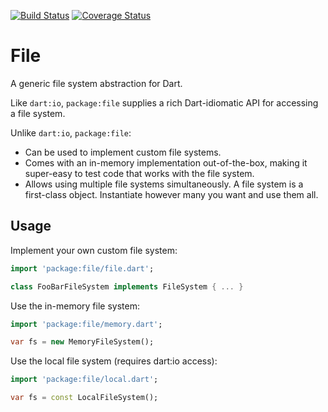 [![Build Status](https://travis-ci.org/google/file.dart.svg?branch=master)](https://travis-ci.org/google/file.dart)
[![Coverage Status](https://coveralls.io/repos/github/google/file.dart/badge.svg?branch=master)](https://coveralls.io/github/google/file.dart?branch=master)

# File

A generic file system abstraction for Dart.

Like `dart:io`, `package:file` supplies a rich Dart-idiomatic API for accessing
a file system.

Unlike `dart:io`, `package:file`:

- Can be used to implement custom file systems.
- Comes with an in-memory implementation out-of-the-box, making it super-easy to
  test code that works with the file system.
- Allows using multiple file systems simultaneously. A file system is a
  first-class object. Instantiate however many you want and use them all.

## Usage

Implement your own custom file system:

```dart
import 'package:file/file.dart';

class FooBarFileSystem implements FileSystem { ... }
```

Use the in-memory file system:

```dart
import 'package:file/memory.dart';

var fs = new MemoryFileSystem();
```

Use the local file system (requires dart:io access):

```dart
import 'package:file/local.dart';

var fs = const LocalFileSystem();
```

